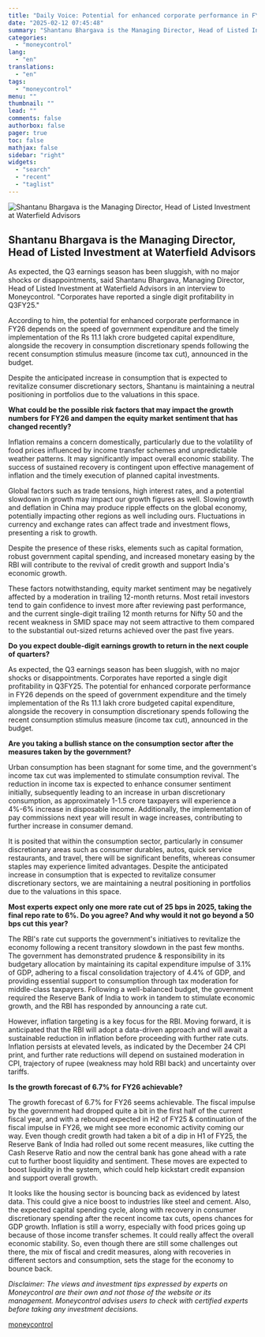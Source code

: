 ```yaml
---
title: "Daily Voice: Potential for enhanced corporate performance in FY26 depends on these 2 factors, says this investment advisor"
date: "2025-02-12 07:45:48"
summary: "Shantanu Bhargava is the Managing Director, Head of Listed Investment at Waterfield Advisors As expected, the Q3 earnings season has been sluggish, with no major shocks or disappointments, said Shantanu Bhargava, Managing Director, Head of Listed Investment at Waterfield Advisors in an interview to Moneycontrol. \"Corporates have reported a single..."
categories:
  - "moneycontrol"
lang:
  - "en"
translations:
  - "en"
tags:
  - "moneycontrol"
menu: ""
thumbnail: ""
lead: ""
comments: false
authorbox: false
pager: true
toc: false
mathjax: false
sidebar: "right"
widgets:
  - "search"
  - "recent"
  - "taglist"
---
```


![Shantanu Bhargava is the Managing Director, Head of Listed Investment at Waterfield Advisors](//stat1.moneycontrol.com/mcnews//images/grey_bg.gif "Shantanu Bhargava is the Managing Director, Head of Listed Investment at Waterfield Advisors")

Shantanu Bhargava is the Managing Director, Head of Listed Investment at Waterfield Advisors
--------------------------------------------------------------------------------------------

 

As expected, the Q3 earnings season has been sluggish, with no major shocks or disappointments, said Shantanu Bhargava, Managing Director, Head of Listed Investment at Waterfield Advisors in an interview to Moneycontrol. "Corporates have reported a single digit profitability in Q3FY25."

According to him, the potential for enhanced corporate performance in FY26 depends on the speed of government expenditure and the timely implementation of the Rs 11.1 lakh crore budgeted capital expenditure, alongside the recovery in consumption discretionary spends following the recent consumption stimulus measure (income tax cut), announced in the budget.

Despite the anticipated increase in consumption that is expected to revitalize consumer discretionary sectors, Shantanu is maintaining a neutral positioning in portfolios due to the valuations in this space.

**What could be the possible risk factors that may impact the growth numbers for FY26 and dampen the equity market sentiment that has changed recently?**

Inflation remains a concern domestically, particularly due to the volatility of food prices influenced by income transfer schemes and unpredictable weather patterns. It may significantly impact overall economic stability. The success of sustained recovery is contingent upon effective management of inflation and the timely execution of planned capital investments.

Global factors such as trade tensions, high interest rates, and a potential slowdown in growth may impact our growth figures as well. Slowing growth and deflation in China may produce ripple effects on the global economy, potentially impacting other regions as well including ours. Fluctuations in currency and exchange rates can affect trade and investment flows, presenting a risk to growth.

Despite the presence of these risks, elements such as capital formation, robust government capital spending, and increased monetary easing by the RBI will contribute to the revival of credit growth and support India's economic growth.

These factors notwithstanding, equity market sentiment may be negatively affected by a moderation in trailing 12-month returns. Most retail investors tend to gain confidence to invest more after reviewing past performance, and the current single-digit trailing 12 month returns for Nifty 50 and the recent weakness in SMID space may not seem attractive to them compared to the substantial out-sized returns achieved over the past five years.

**Do you expect double-digit earnings growth to return in the next couple of quarters?**

As expected, the Q3 earnings season has been sluggish, with no major shocks or disappointments. Corporates have reported a single digit profitability in Q3FY25. The potential for enhanced corporate performance in FY26 depends on the speed of government expenditure and the timely implementation of the Rs 11.1 lakh crore budgeted capital expenditure, alongside the recovery in consumption discretionary spends following the recent consumption stimulus measure (income tax cut), announced in the budget.

**Are you taking a bullish stance on the consumption sector after the measures taken by the government?**

Urban consumption has been stagnant for some time, and the government's income tax cut was implemented to stimulate consumption revival. The reduction in income tax is expected to enhance consumer sentiment initially, subsequently leading to an increase in urban discretionary consumption, as approximately 1-1.5 crore taxpayers will experience a 4%-6% increase in disposable income. Additionally, the implementation of pay commissions next year will result in wage increases, contributing to further increase in consumer demand.

It is posited that within the consumption sector, particularly in consumer discretionary areas such as consumer durables, autos, quick service restaurants, and travel, there will be significant benefits, whereas consumer staples may experience limited advantages. Despite the anticipated increase in consumption that is expected to revitalize consumer discretionary sectors, we are maintaining a neutral positioning in portfolios due to the valuations in this space.

**Most experts expect only one more rate cut of 25 bps in 2025, taking the final repo rate to 6%. Do you agree? And why would it not go beyond a 50 bps cut this year?**

The RBI's rate cut supports the government's initiatives to revitalize the economy following a recent transitory slowdown in the past few months. The government has demonstrated prudence & responsibility in its budgetary allocation by maintaining its capital expenditure impulse of 3.1% of GDP, adhering to a fiscal consolidation trajectory of 4.4% of GDP, and providing essential support to consumption through tax moderation for middle-class taxpayers. Following a well-balanced budget, the government required the Reserve Bank of India to work in tandem to stimulate economic growth, and the RBI has responded by announcing a rate cut.

However, inflation targeting is a key focus for the RBI. Moving forward, it is anticipated that the RBI will adopt a data-driven approach and will await a sustainable reduction in inflation before proceeding with further rate cuts. Inflation persists at elevated levels, as indicated by the December 24 CPI print, and further rate reductions will depend on sustained moderation in CPI, trajectory of rupee (weakness may hold RBI back) and uncertainty over tariffs.

**Is the growth forecast of 6.7% for FY26 achievable?**

The growth forecast of 6.7% for FY26 seems achievable. The fiscal impulse by the government had dropped quite a bit in the first half of the current fiscal year, and with a rebound expected in H2 of FY25 & continuation of the fiscal impulse in FY26, we might see more economic activity coming our way. Even though credit growth had taken a bit of a dip in H1 of FY25, the Reserve Bank of India had rolled out some recent measures, like cutting the Cash Reserve Ratio and now the central bank has gone ahead with a rate cut to further boost liquidity and sentiment. These moves are expected to boost liquidity in the system, which could help kickstart credit expansion and support overall growth.

It looks like the housing sector is bouncing back as evidenced by latest data. This could give a nice boost to industries like steel and cement. Also, the expected capital spending cycle, along with recovery in consumer discretionary spending after the recent income tax cuts, opens chances for GDP growth. Inflation is still a worry, especially with food prices going up because of those income transfer schemes. It could really affect the overall economic stability. So, even though there are still some challenges out there, the mix of fiscal and credit measures, along with recoveries in different sectors and consumption, sets the stage for the economy to bounce back.

*Disclaimer: The views and investment tips expressed by experts on Moneycontrol are their own and not those of the website or its management. Moneycontrol advises users to check with certified experts before taking any investment decisions.*

[moneycontrol](https://www.moneycontrol.com/news/business/markets/daily-voice-potential-for-enhanced-corporate-performance-in-fy26-depends-on-these-2-factors-says-this-investment-advisor-12937739.html)

